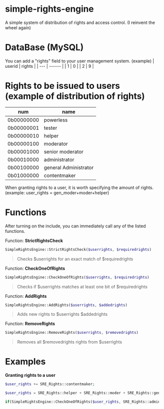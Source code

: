 # simple-rights-engine
A simple system of distribution of rights and access control. (I reinvent the wheel again)

# DataBase (MySQL)
You can add a "rights" field to your user management system. (example)
| userid | rights |
| ---    | ------ |
| 1      |   0    |
| 2      |   9    |

# Rights to be issued to users (example of distribution of rights) 
| num         | name                  |
| ----------- | --------------------- |
| 0b00000000  | powerless             |
| 0b00000001  | tester                |
| 0b00000010  | helper                |
| 0b00000100  | moderator             |
| 0b00001000  | senior moderator      |
| 0b00010000  | administrator         |
| 0b00100000  | general Administrator |
| 0b01000000  | contentmaker          |

When granting rights to a user, it is worth specifying the amount of rights. (example: user_rights = gen_moder+moder+helper)

# Functions
After turning on the include, you can immediately call any of the listed functions.

Function: **StrictRightsCheck**
```php
SimpleRightsEngine::StrictRightsCheck($userrights, $requiredrights)
```
>Checks $userrights for an exact match of $requiredrights

Function: **CheckOneOfRights**
```php
SimpleRightsEngine::CheckOneOfRights($userrights, $requiredrights)
```
>Checks if $userrights matches at least one bit of $requiredrights

Function: **AddRights**
```php
SimpleRightsEngine::AddRights($userrights, $addedrights)
```
>Adds new rights to $userrights $addedrights

Function: **RemoveRights**
```php
SimpleRightsEngine::RemoveRights($userrights, $removedrights)
```
>Removes all $removedrights rights from $userrights

# Examples
**Granting rights to a user**
```php
$user_rights += SRE_Rights::contentmaker;
```
```php
$user_rights = SRE_Rights::helper + SRE_Rights::moder + SRE_Rights::gen_moder + SRE_Rights::tester;
```
```php
if(SimpleRightsEngine::CheckOneOfRights($user_rights, SRE_Rights::admin + SRE_Rights::gen_admin)){}
```
